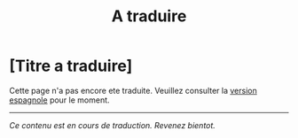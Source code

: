 ﻿---
title: [A traduire]
---

<!-- TODO: translation missing - French version -->

# [Titre a traduire]

Cette page n'a pas encore ete traduite. Veuillez consulter la [version espagnole](/es/mitos-culturas-continuacion) pour le moment.

---

*Ce contenu est en cours de traduction. Revenez bientot.*
